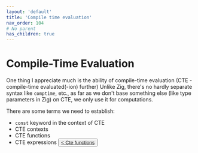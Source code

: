 ```yaml
---
layout: 'default'
title: 'Compile time evaluation'
nav_order: 104
# No parent
has_children: true
---
```


# Compile-Time Evaluation

One thing I appreciate much is the ability of compile-time evaluation (CTE - compile-time evaluated(-ion) further)
Unlike Zig, there's no hardly separate syntax like `comptime`, etc., as far as we don't base something else (like type
parameters in Zig) on CTE, we only use it for computations.

There are some terms we need to establish:

* `const` keyword in the context of CTE
* CTE contexts
* CTE functions
* CTE expressions
<button class="btn btn-outline"><a href="/compile-time-evaluation/cte-functions.md">< Cte functions</a></button>
